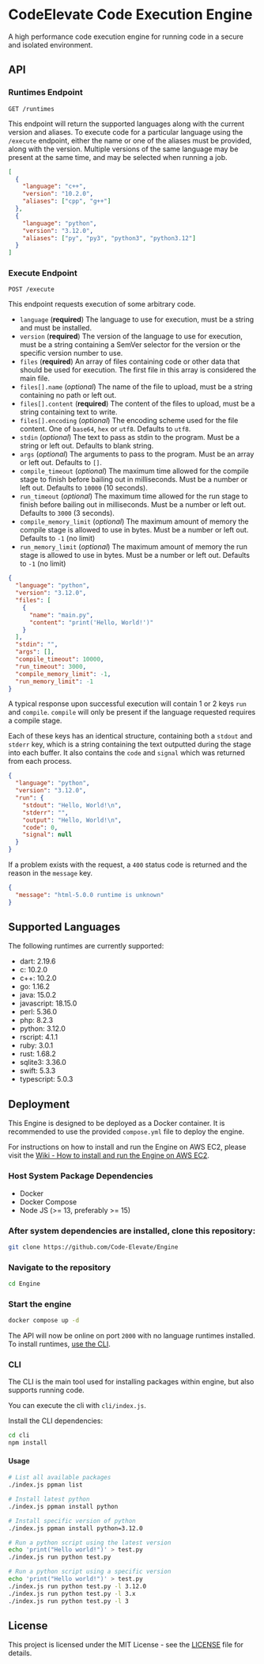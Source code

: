# CodeElevate Code Execution Engine

A high performance code execution engine for running code in a secure and isolated environment.

## API

### Runtimes Endpoint

`GET /runtimes`

This endpoint will return the supported languages along with the current version and aliases. To execute
code for a particular language using the `/execute` endpoint, either the name or one of the aliases must
be provided, along with the version.
Multiple versions of the same language may be present at the same time, and may be selected when running a job.

```json
[
  {
    "language": "c++",
    "version": "10.2.0",
    "aliases": ["cpp", "g++"]
  },
  {
    "language": "python",
    "version": "3.12.0",
    "aliases": ["py", "py3", "python3", "python3.12"]
  }
]
```

### Execute Endpoint

`POST /execute`

This endpoint requests execution of some arbitrary code.

- `language` (**required**) The language to use for execution, must be a string and must be installed.
- `version` (**required**) The version of the language to use for execution, must be a string containing a SemVer selector for the version or the specific version number to use.
- `files` (**required**) An array of files containing code or other data that should be used for execution. The first file in this array is considered the main file.
- `files[].name` (_optional_) The name of the file to upload, must be a string containing no path or left out.
- `files[].content` (**required**) The content of the files to upload, must be a string containing text to write.
- `files[].encoding` (_optional_) The encoding scheme used for the file content. One of `base64`, `hex` or `utf8`. Defaults to `utf8`.
- `stdin` (_optional_) The text to pass as stdin to the program. Must be a string or left out. Defaults to blank string.
- `args` (_optional_) The arguments to pass to the program. Must be an array or left out. Defaults to `[]`.
- `compile_timeout` (_optional_) The maximum time allowed for the compile stage to finish before bailing out in milliseconds. Must be a number or left out. Defaults to `10000` (10 seconds).
- `run_timeout` (_optional_) The maximum time allowed for the run stage to finish before bailing out in milliseconds. Must be a number or left out. Defaults to `3000` (3 seconds).
- `compile_memory_limit` (_optional_) The maximum amount of memory the compile stage is allowed to use in bytes. Must be a number or left out. Defaults to `-1` (no limit)
- `run_memory_limit` (_optional_) The maximum amount of memory the run stage is allowed to use in bytes. Must be a number or left out. Defaults to `-1` (no limit)

```json
{
  "language": "python",
  "version": "3.12.0",
  "files": [
    {
      "name": "main.py",
      "content": "print('Hello, World!')"
    }
  ],
  "stdin": "",
  "args": [],
  "compile_timeout": 10000,
  "run_timeout": 3000,
  "compile_memory_limit": -1,
  "run_memory_limit": -1
}
```

A typical response upon successful execution will contain 1 or 2 keys `run` and `compile`.
`compile` will only be present if the language requested requires a compile stage.

Each of these keys has an identical structure, containing both a `stdout` and `stderr` key, which is a string containing the text outputted during the stage into each buffer.
It also contains the `code` and `signal` which was returned from each process.

```json
{
  "language": "python",
  "version": "3.12.0",
  "run": {
    "stdout": "Hello, World!\n",
    "stderr": "",
    "output": "Hello, World!\n",
    "code": 0,
    "signal": null
  }
}
```

If a problem exists with the request, a `400` status code is returned and the reason in the `message` key.

```json
{
  "message": "html-5.0.0 runtime is unknown"
}
```

## Supported Languages

The following runtimes are currently supported:

- dart: 2.19.6
- c: 10.2.0
- c++: 10.2.0
- go: 1.16.2
- java: 15.0.2
- javascript: 18.15.0
- perl: 5.36.0
- php: 8.2.3
- python: 3.12.0
- rscript: 4.1.1
- ruby: 3.0.1
- rust: 1.68.2
- sqlite3: 3.36.0
- swift: 5.3.3
- typescript: 5.0.3

## Deployment

This Engine is designed to be deployed as a Docker container. It is recommended to use the provided `compose.yml` file to deploy the engine.

For instructions on how to install and run the Engine on AWS EC2, please visit the [Wiki - How to install and run the Engine on AWS EC2](https://github.com/Code-Elevate/Engine/wiki/How-to-install-and-run-the-Engine-on-AWS-EC2).

### Host System Package Dependencies

- Docker
- Docker Compose
- Node JS (>= 13, preferably >= 15)

### After system dependencies are installed, clone this repository:

```sh
git clone https://github.com/Code-Elevate/Engine
```

### Navigate to the repository

```sh
cd Engine
```

### Start the engine

```sh
docker compose up -d
```

The API will now be online on port `2000` with no language runtimes installed. To install runtimes, [use the CLI](#cli).

### CLI

The CLI is the main tool used for installing packages within engine, but also supports running code.

You can execute the cli with `cli/index.js`.

Install the CLI dependencies:

```sh
cd cli
npm install
```

#### Usage

```sh
# List all available packages
./index.js ppman list

# Install latest python
./index.js ppman install python

# Install specific version of python
./index.js ppman install python=3.12.0

# Run a python script using the latest version
echo 'print("Hello world!")' > test.py
./index.js run python test.py

# Run a python script using a specific version
echo 'print("Hello world!")' > test.py
./index.js run python test.py -l 3.12.0
./index.js run python test.py -l 3.x
./index.js run python test.py -l 3
```

## License

This project is licensed under the MIT License - see the [LICENSE](LICENSE) file for details.
